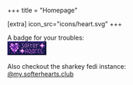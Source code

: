 +++
title = "Homepage"

[extra]
icon_src="icons/heart.svg"
+++

A badge for your troubles:\
![88x31 button icon for softer hearts](icons/8831.png)

Also checkout the sharkey fedi instance:\
[@my.softerhearts.club](https://my.softerhearts.club/)
